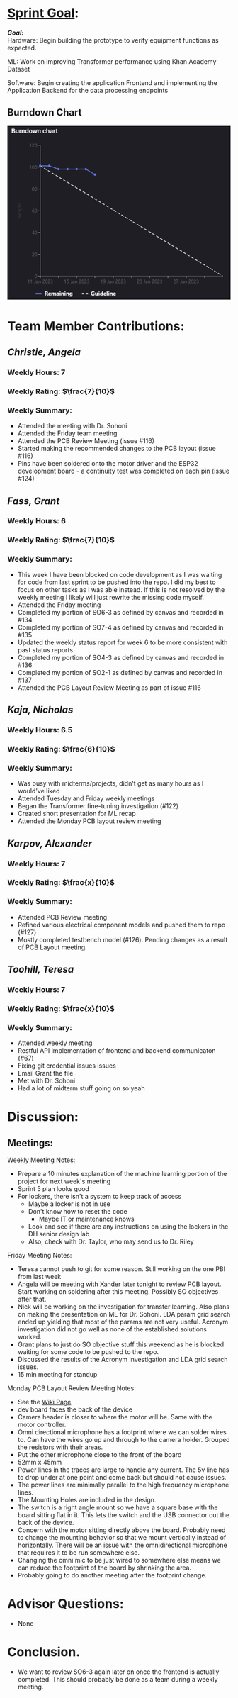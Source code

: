 # [Sprint Goal](https://gitlab.com/msoe.edu/sdl/y23-senior-design/24-transcription-study-assistant/-/milestones/5#tab-issues): 
***Goal:***  
Hardware: Begin building the prototype to verify equipment functions as expected.

ML: Work on improving Transformer performance using Khan Academy Dataset

Software: Begin creating the application Frontend and implementing the Application Backend for the data processing endpoints

## Burndown Chart
![image](uploads/8f491ec02c27894611f52951735e228e/image.png)

# Team Member Contributions:
## *Christie, Angela*
### Weekly Hours: 7
### Weekly Rating: $`\frac{7}{10}`$
### Weekly Summary: 
- Attended the meeting with Dr. Sohoni
- Attended the Friday team meeting
- Attended the PCB Review Meeting (issue #116)
- Started making the recommended changes to the PCB layout (issue #116)
- Pins have been soldered onto the motor driver and the ESP32 development board - a continuity test was completed on each pin (issue #124)

## *Fass, Grant*
### Weekly Hours: 6
### Weekly Rating: $`\frac{7}{10}`$
### Weekly Summary:
- This week I have been blocked on code development as I was waiting for code from last sprint to be pushed into the repo. I did my best to focus on other tasks as I was able instead. If this is not resolved by the weekly meeting I likely will just rewrite the missing code myself.
- Attended the Friday meeting
- Completed my portion of SO6-3 as defined by canvas and recorded in #134 
- Completed my portion of SO7-4 as defined by canvas and recorded in #135 
- Updated the weekly status report for week 6 to be more consistent with past status reports
- Completed my portion of SO4-3 as defined by canvas and recorded in #136 
- Completed my portion of SO2-1 as defined by canvas and recorded in #137 
- Attended the PCB Layout Review Meeting as part of issue #116

## *Kaja, Nicholas*
### Weekly Hours: 6.5
### Weekly Rating: $`\frac{6}{10}`$
### Weekly Summary: 
- Was busy with midterms/projects, didn't get as many hours as I would've liked
- Attended Tuesday and Friday weekly meetings
- Began the Transformer fine-tuning investigation (#122)
- Created short presentation for ML recap 
- Attended the Monday PCB layout review meeting

## *Karpov, Alexander*
### Weekly Hours: 7
### Weekly Rating: $`\frac{x}{10}`$
### Weekly Summary:
- Attended PCB Review meeting
- Refined various electrical component models and pushed them to repo (#127)
- Mostly completed testbench model (#126). Pending changes as a result of PCB Layout meeting.

## *Toohill, Teresa*
### Weekly Hours: 7
### Weekly Rating: $`\frac{x}{10}`$
### Weekly Summary:
- Attended weekly meeting
- Restful API implementation of frontend and backend communicaton (#67)
- Fixing git credential issues issues 
- Email Grant the file
- Met with Dr. Sohoni
- Had a lot of midterm stuff going on so yeah

# Discussion:
## Meetings:
Weekly Meeting Notes:
- Prepare a 10 minutes explanation of the machine learning portion of the project for next week's meeting
- Sprint 5 plan looks good
- For lockers, there isn't a system to keep track of access
  - Maybe a locker is not in use
  - Don't know how to reset the code
    - Maybe IT or maintenance knows
  - Look and see if there are any instructions on using the lockers in the DH senior design lab
  - Also, check with Dr. Taylor, who may send us to Dr. Riley

Friday Meeting Notes:
- Teresa cannot push to git for some reason. Still working on the one PBI from last week
- Angela will be meeting with Xander later tonight to review PCB layout. Start working on soldering after this meeting. Possibly SO objectives after that.
- Nick will be working on the investigation for transfer learning. Also plans on making the presentation on ML for Dr. Sohoni. LDA param grid search ended up yielding that most of the params are not very useful. Acronym investigation did not go well as none of the established solutions worked.
- Grant plans to just do SO objective stuff this weekend as he is blocked waiting for some code to be pushed to the repo.
- Discussed the results of the Acronym investigation and LDA grid search issues.
- 15 min meeting for standup

Monday PCB Layout Review Meeting Notes:
- See the [Wiki Page](https://gitlab.com/msoe.edu/sdl/y23-senior-design/24-transcription-study-assistant/-/wikis/PCB%20Layout)
- dev board faces the back of the device
- Camera header is closer to where the motor will be. Same with the motor controller.
- Omni directional microphone has a footprint where we can solder wires to. Can have the wires go up and through to the camera holder. Grouped the resistors with their areas.
- Put the other microphone close to the front of the board
- 52mm x 45mm
- Power lines in the traces are large to handle any current. The 5v line has to drop under at one point and come back but should not cause issues.
- The power lines are minimally parallel to the high frequency microphone lines.
- The Mounting Holes are included in the design.
- The switch is a right angle mount so we have a square base with the board sitting flat in it. This lets the switch and the USB connector out the back of the device.
- Concern with the motor sitting directly above the board. Probably need to change the mounting behavior so that we mount vertically instead of horizontally. There will be an issue with the omnidirectional microphone that requires it to be run somewhere else.
- Changing the omni mic to be just wired to somewhere else means we can reduce the footprint of the board by shrinking the area.
- Probably going to do another meeting after the footprint change.

# Advisor Questions:
- None

# Conclusion.
- We want to review SO6-3 again later on once the frontend is actually completed. This should probably be done as a team during a weekly meeting.